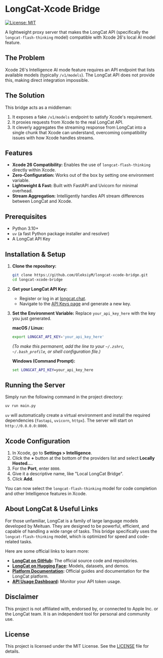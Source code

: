 # LongCat-Xcode Bridge

[![License: MIT](https://img.shields.io/badge/License-MIT-yellow.svg)](https://opensource.org/licenses/MIT)

A lightweight proxy server that makes the LongCat API (specifically the `longcat-flash-thinking` model) compatible with Xcode 26's local AI model feature.

## The Problem

Xcode 26's Intelligence AI mode feature requires an API endpoint that lists available models (typically `/v1/models`). The LongCat API does not provide this, making direct integration impossible.

## The Solution

This bridge acts as a middleman:
1.  It exposes a fake `/v1/models` endpoint to satisfy Xcode's requirement.
2.  It proxies requests from Xcode to the real LongCat API.
3.  It cleverly aggregates the streaming response from LongCat into a single chunk that Xcode can understand, overcoming compatibility issues with how Xcode handles streams.

## Features

-   **Xcode 26 Compatibility:** Enables the use of `longcat-flash-thinking` directly within Xcode.
-   **Zero-Configuration:** Works out of the box by setting one environment variable.
-   **Lightweight & Fast:** Built with FastAPI and Uvicorn for minimal overhead.
-   **Stream Aggregation:** Intelligently handles API stream differences between LongCat and Xcode.

## Prerequisites

-   Python 3.10+
-   `uv` (a fast Python package installer and resolver)
-   A LongCat API Key

## Installation & Setup

1.  **Clone the repository:**
    ```bash
    git clone https://github.com/OleksiyM/longcat-xcode-bridge.git
    cd longcat-xcode-bridge
    ```

2.  **Get your LongCat API Key:**
    -   Register or log in at [longcat.chat](https://longcat.chat).
    -   Navigate to the [API Keys page](https://longcat.chat/platform/api_keys) and generate a new key.

3.  **Set the Environment Variable:**
    Replace `your_api_key_here` with the key you just generated.

    **macOS / Linux:**
    ```bash
    export LONGCAT_API_KEY='your_api_key_here'
    ```
    *(To make this permanent, add the line to your `~/.zshrc`, `~/.bash_profile`, or shell configuration file.)*

    **Windows (Command Prompt):**
    ```cmd
    set LONGCAT_API_KEY=your_api_key_here
    ```

## Running the Server

Simply run the following command in the project directory:

```bash
uv run main.py
```

`uv` will automatically create a virtual environment and install the required dependencies (`fastapi`, `uvicorn`, `httpx`). The server will start on `http://0.0.0.0:8000`.

## Xcode Configuration

1.  In Xcode, go to **Settings > Intelligence**.
2.  Click the **+** button at the bottom of the providers list and select **Locally Hosted...**.
3.  For the **Port**, enter `8000`.
4.  Give it a descriptive name, like "Local LongCat Bridge".
5.  Click **Add**.

You can now select the `longcat-flash-thinking` model for code completion and other Intelligence features in Xcode.

## About LongCat & Useful Links

For those unfamiliar, LongCat is a family of large language models developed by Meituan. They are designed to be powerful, efficient, and capable of handling a wide range of tasks. This bridge specifically uses the `longcat-flash-thinking` model, which is optimized for speed and code-related tasks.

Here are some official links to learn more:

-   **[LongCat on GitHub](https://github.com/meituan-longcat):** The official source code and repositories.
-   **[LongCat on Hugging Face](https://huggingface.co/meituan-longcat):** Models, datasets, and demos.
-   **[Platform Documentation](https://longcat.chat/platform/docs/):** Official guides and documentation for the LongCat platform.
-   **[API Usage Dashboard](https://longcat.chat/platform/usage/):** Monitor your API token usage.

## Disclaimer

This project is not affiliated with, endorsed by, or connected to Apple Inc. or the LongCat team. It is an independent tool for personal and community use.

## License

This project is licensed under the MIT License. See the [LICENSE](LICENSE) file for details.
